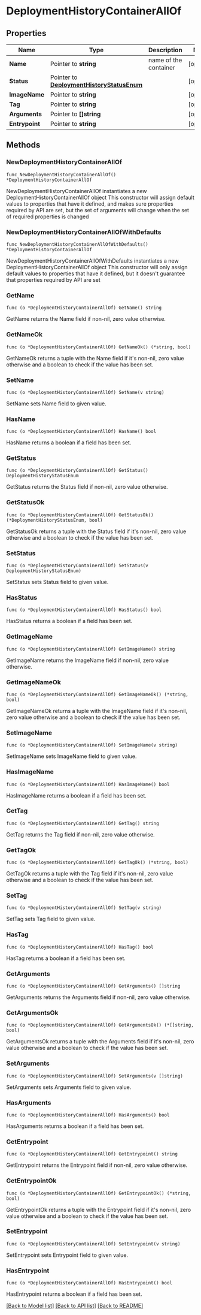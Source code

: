 # DeploymentHistoryContainerAllOf

## Properties

Name | Type | Description | Notes
------------ | ------------- | ------------- | -------------
**Name** | Pointer to **string** | name of the container | [optional] 
**Status** | Pointer to [**DeploymentHistoryStatusEnum**](DeploymentHistoryStatusEnum.md) |  | [optional] 
**ImageName** | Pointer to **string** |  | [optional] 
**Tag** | Pointer to **string** |  | [optional] 
**Arguments** | Pointer to **[]string** |  | [optional] 
**Entrypoint** | Pointer to **string** |  | [optional] 

## Methods

### NewDeploymentHistoryContainerAllOf

`func NewDeploymentHistoryContainerAllOf() *DeploymentHistoryContainerAllOf`

NewDeploymentHistoryContainerAllOf instantiates a new DeploymentHistoryContainerAllOf object
This constructor will assign default values to properties that have it defined,
and makes sure properties required by API are set, but the set of arguments
will change when the set of required properties is changed

### NewDeploymentHistoryContainerAllOfWithDefaults

`func NewDeploymentHistoryContainerAllOfWithDefaults() *DeploymentHistoryContainerAllOf`

NewDeploymentHistoryContainerAllOfWithDefaults instantiates a new DeploymentHistoryContainerAllOf object
This constructor will only assign default values to properties that have it defined,
but it doesn't guarantee that properties required by API are set

### GetName

`func (o *DeploymentHistoryContainerAllOf) GetName() string`

GetName returns the Name field if non-nil, zero value otherwise.

### GetNameOk

`func (o *DeploymentHistoryContainerAllOf) GetNameOk() (*string, bool)`

GetNameOk returns a tuple with the Name field if it's non-nil, zero value otherwise
and a boolean to check if the value has been set.

### SetName

`func (o *DeploymentHistoryContainerAllOf) SetName(v string)`

SetName sets Name field to given value.

### HasName

`func (o *DeploymentHistoryContainerAllOf) HasName() bool`

HasName returns a boolean if a field has been set.

### GetStatus

`func (o *DeploymentHistoryContainerAllOf) GetStatus() DeploymentHistoryStatusEnum`

GetStatus returns the Status field if non-nil, zero value otherwise.

### GetStatusOk

`func (o *DeploymentHistoryContainerAllOf) GetStatusOk() (*DeploymentHistoryStatusEnum, bool)`

GetStatusOk returns a tuple with the Status field if it's non-nil, zero value otherwise
and a boolean to check if the value has been set.

### SetStatus

`func (o *DeploymentHistoryContainerAllOf) SetStatus(v DeploymentHistoryStatusEnum)`

SetStatus sets Status field to given value.

### HasStatus

`func (o *DeploymentHistoryContainerAllOf) HasStatus() bool`

HasStatus returns a boolean if a field has been set.

### GetImageName

`func (o *DeploymentHistoryContainerAllOf) GetImageName() string`

GetImageName returns the ImageName field if non-nil, zero value otherwise.

### GetImageNameOk

`func (o *DeploymentHistoryContainerAllOf) GetImageNameOk() (*string, bool)`

GetImageNameOk returns a tuple with the ImageName field if it's non-nil, zero value otherwise
and a boolean to check if the value has been set.

### SetImageName

`func (o *DeploymentHistoryContainerAllOf) SetImageName(v string)`

SetImageName sets ImageName field to given value.

### HasImageName

`func (o *DeploymentHistoryContainerAllOf) HasImageName() bool`

HasImageName returns a boolean if a field has been set.

### GetTag

`func (o *DeploymentHistoryContainerAllOf) GetTag() string`

GetTag returns the Tag field if non-nil, zero value otherwise.

### GetTagOk

`func (o *DeploymentHistoryContainerAllOf) GetTagOk() (*string, bool)`

GetTagOk returns a tuple with the Tag field if it's non-nil, zero value otherwise
and a boolean to check if the value has been set.

### SetTag

`func (o *DeploymentHistoryContainerAllOf) SetTag(v string)`

SetTag sets Tag field to given value.

### HasTag

`func (o *DeploymentHistoryContainerAllOf) HasTag() bool`

HasTag returns a boolean if a field has been set.

### GetArguments

`func (o *DeploymentHistoryContainerAllOf) GetArguments() []string`

GetArguments returns the Arguments field if non-nil, zero value otherwise.

### GetArgumentsOk

`func (o *DeploymentHistoryContainerAllOf) GetArgumentsOk() (*[]string, bool)`

GetArgumentsOk returns a tuple with the Arguments field if it's non-nil, zero value otherwise
and a boolean to check if the value has been set.

### SetArguments

`func (o *DeploymentHistoryContainerAllOf) SetArguments(v []string)`

SetArguments sets Arguments field to given value.

### HasArguments

`func (o *DeploymentHistoryContainerAllOf) HasArguments() bool`

HasArguments returns a boolean if a field has been set.

### GetEntrypoint

`func (o *DeploymentHistoryContainerAllOf) GetEntrypoint() string`

GetEntrypoint returns the Entrypoint field if non-nil, zero value otherwise.

### GetEntrypointOk

`func (o *DeploymentHistoryContainerAllOf) GetEntrypointOk() (*string, bool)`

GetEntrypointOk returns a tuple with the Entrypoint field if it's non-nil, zero value otherwise
and a boolean to check if the value has been set.

### SetEntrypoint

`func (o *DeploymentHistoryContainerAllOf) SetEntrypoint(v string)`

SetEntrypoint sets Entrypoint field to given value.

### HasEntrypoint

`func (o *DeploymentHistoryContainerAllOf) HasEntrypoint() bool`

HasEntrypoint returns a boolean if a field has been set.


[[Back to Model list]](../README.md#documentation-for-models) [[Back to API list]](../README.md#documentation-for-api-endpoints) [[Back to README]](../README.md)



